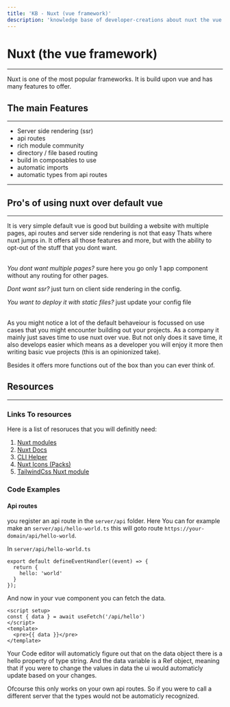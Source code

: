 ```yaml
---
title: 'KB - Nuxt (vue framework)'
description: 'knowledge base of developer-creations about nuxt the vue framework. This contains. Composables, routing, directories, modules and more'
---
```


# Nuxt (the vue framework)

---
Nuxt is one of the most popular frameworks. It is build upon vue and has many features to offer.

## The main Features

---

- Server side rendering (ssr)
- api routes
- rich module community
- directory / file based routing
- build in composables to use
- automatic imports
- automatic types from api routes

---

## Pro's of using nuxt over default vue

---

It is very simple default vue is good but building a website with multiple pages, api routes and server side rendering is not that easy
Thats where nuxt jumps in. It offers all those features and more, but with the ability to opt-out of the stuff that you dont want.<br><br>

  *You dont want multiple pages?* sure here you go only 1 app component without any routing for other pages.

*Dont want ssr?* just turn on client side rendering in the config.

*You want to deploy it with static files?* just update your config file <br><br>

As you might notice a lot of the default behaveiour is focussed on use cases that you might encounter building out your projects. As a company it mainly just saves time to use nuxt over vue. But not only does it save time, it also develops easier which means as a developer you will enjoy it more then writing basic vue projects (this is an opinionized take).

Besides it offers more functions out of the box than you can ever think of.

## Resources

---

### Links To resources

Here is a list of resoruces that you will definitly need:

1. [Nuxt modules](https://nuxt.com/modules/)
2. [Nuxt Docs](https://nuxt.com/docs)
3. [CLI Helper](https://nuxt.com/docs/api/commands/add)
4. [Nuxt Icons (Packs)](https://icones.js.org/)
5. [TailwindCss Nuxt module](https://tailwindcss.nuxtjs.org/getting-started/setup)

### Code Examples

#### Api routes

you register an api route in the `server/api` folder. Here You can for example make an
`server/api/hello-world.ts` this will goto route `https://your-domain/api/hello-world`.

In `server/api/hello-world.ts`

```ts{1,3-5}[hello-world.ts]
export default defineEventHandler((event) => {
  return {
    hello: 'world'
  }
});
```

And now in your vue component you can fetch the data.

```vue{1,3-5}[hello-world.vue]
<script setup>
const { data } = await useFetch('/api/hello')
</script>
<template>
  <pre>{{ data }}</pre>
</template>
```

Your Code editor will automaticly figure out that on the data object there is a hello property of type string. And the data variable is a Ref object, meaning that if you were to change the values in data the ui would automaticly update based on your changes.

Ofcourse this only works on your own api routes. So if you were to call a different server that the types would not be automaticly recognized.
